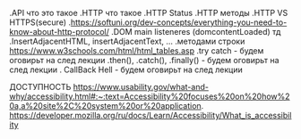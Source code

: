 .API что это такое
.HTTP что такое
.HTTP Status
.HTTP методы
.HTTP VS HTTPS(secure)
.https://softuni.org/dev-concepts/everything-you-need-to-know-about-http-protocol/
.DOM main listeneres (domcontentLoaded) тд
.InsertAdjacentHTML, insertAdjacentText, ...
.методами строки
https://www.w3schools.com/html/html_tables.asp
.try catch - будем оговирьт на след лекции
.then(), .catch(), .finally() - будем оговирьт на след лекции
. CallBack Hell - будем оговирьт на след лекции

ДОСТУПНОСТЬ
https://www.usability.gov/what-and-why/accessibility.html#:~:text=Accessibility%20focuses%20on%20how%20a,a%20site%2C%20system%20or%20application.
https://developer.mozilla.org/ru/docs/Learn/Accessibility/What_is_accessibility
